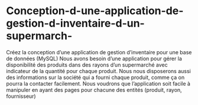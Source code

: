 # Conception-d-une-application-de-gestion-d-inventaire-d-un-supermarch-
Créez la conception d’une application de gestion d’inventaire pour une base de données (MySQL)    Nous avons besoin d’une application pour gérer la disponibilité des produits dans des rayons d’un supermarché avec indicateur de la quantité pour chaque produit. Nous nous disposerons aussi des informations sur la société qui a fourni chaque produit, comme ça on pourra la contacter facilement. Nous voudrons que l’application soit facile à manipuler en ayant des pages pour chacune des entités (produit, rayon, fournisseur) 
